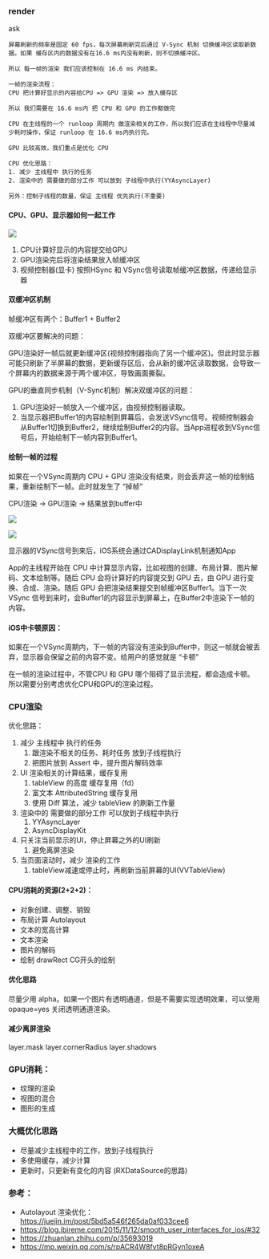 ### render

ask
```
屏幕刷新的频率是固定 60 fps，每次屏幕刷新完后通过 V-Sync 机制 切换缓冲区读取新数据。如果 缓存区内的数据没有在16.6 ms内没有刷新，则不切换缓冲区。

所以 每一帧的渲染 我们应该控制在 16.6 ms 内结束。

一帧的渲染流程：
CPU 把计算好显示的内容给CPU => GPU 渲染 => 放入缓存区

所以 我们需要在 16.6 ms内 把 CPU 和 GPU 的工作都做完

CPU 在主线程的一个 runloop 周期内 做渲染相关的工作，所以我们应该在主线程中尽量减少耗时操作，保证 runloop 在 16.6 ms内执行完。

GPU 比较高效，我们重点是优化 CPU

CPU 优化思路：
1. 减少 主线程中 执行的任务
2. 渲染中的 需要做的部分工作 可以放到 子线程中执行(YYAsyncLayer)

另外：控制子线程的数量，保证 主线程 优先执行(不重要)

```

#### CPU、GPU、显示器如何一起工作

![](http://pc5ouzvhg.bkt.clouddn.com/A22332C0-4155-4825-B2CD-CB21354BD41F.jpg)

1. CPU计算好显示的内容提交给GPU
2. GPU渲染完后将渲染结果放入帧缓冲区
3. 视频控制器(显卡) 按照HSync 和 VSync信号读取帧缓冲区数据，传递给显示器

#### 双缓冲区机制

帧缓冲区有两个：Buffer1 + Buffer2

双缓冲区要解决的问题：

GPU渲染好一帧后就更新缓冲区(视频控制器指向了另一个缓冲区)。但此时显示器可能只刷新了半屏幕的数据，更新缓存区后，会从新的缓冲区读取数据，会导致一个屏幕内的数据来源于两个缓冲区，导致画面撕裂。

GPU的垂直同步机制（V-Sync机制）解决双缓冲区的问题：
1. GPU渲染好一帧放入一个缓冲区，由视频控制器读取。
2. 当显示器把Buffer1的内容绘制到屏幕后，会发送VSync信号。视频控制器会从Buffer1切换到Buffer2，继续绘制Buffer2的内容。当App进程收到VSync信号后，开始绘制下一帧内容到Buffer1。

#### 绘制一帧的过程

如果在一个VSync周期内 CPU + GPU 渲染没有结束，则会丢弃这一帧的绘制结果，重新绘制下一帧。此时就发生了 “掉帧”

CPU渲染 -> GPU渲染 -> 结果放到buffer中

![](http://pc5ouzvhg.bkt.clouddn.com/1608422C-20C3-44DF-8604-250EC41C940E.jpg)

![](http://pc5ouzvhg.bkt.clouddn.com/E85C9EC1-A4F4-48E2-AE95-3DDD0D7356BF.jpg)

显示器的VSync信号到来后，iOS系统会通过CADisplayLink机制通知App

App的主线程开始在 CPU 中计算显示内容，比如视图的创建、布局计算、图片解码、文本绘制等。随后 CPU 会将计算好的内容提交到 GPU 去，由 GPU 进行变换、合成、渲染。随后 GPU 会把渲染结果提交到帧缓冲区Buffer1。当下一次 VSync 信号到来时，会Buffer1的内容显示到屏幕上，在Buffer2中渲染下一帧的内容。

#### iOS中卡顿原因：

如果在一个VSync周期内，下一帧的内容没有渲染到Buffer中，则这一帧就会被丢弃，显示器会保留之前的内容不变。给用户的感觉就是 “卡顿”

在一帧的渲染过程中，不管CPU 和 GPU 哪个阻碍了显示流程，都会造成卡顿。所以需要分别考虑优化CPU和GPU的渲染过程。

### CPU渲染

优化思路：
1. 减少 主线程中 执行的任务
   1. 跟渲染不相关的任务、耗时任务 放到子线程执行
   2. 把图片放到 Assert 中，提升图片解码效率 
2. UI 渲染相关的计算结果，缓存复用
   1. tableView 的高度 缓存复用（fd）
   2. 富文本 AttributedString 缓存复用
   3. 使用 Diff 算法，减少 tableView 的刷新工作量
3. 渲染中的 需要做的部分工作 可以放到子线程中执行
   1. YYAsyncLayer
   2. AsyncDisplayKit
4. 只关注当前显示的UI，停止屏幕之外的UI刷新
   1. 避免离屏渲染 
5. 当页面滚动时，减少 渲染的工作
   1. tableView减速或停止时，再刷新当前屏幕的UI(VVTableView)

#### CPU消耗的资源(2+2+2)：

* 对象创建、调整、销毁
* 布局计算 Autolayout
* 文本的宽高计算
* 文本渲染
* 图片的解码
* 绘制 drawRect CG开头的绘制

#### 优化思路

尽量少用 alpha。如果一个图片有透明通道，但是不需要实现透明效果，可以使用 opaque=yes 关闭透明通道渲染。 

#### 减少离屏渲染

layer.mask
layer.cornerRadius
layer.shadows



### GPU消耗：

* 纹理的渲染
* 视图的混合
* 图形的生成

### 大概优化思路

- 尽量减少主线程中的工作，放到子线程执行
- 多使用缓存，减少计算
- 更新时，只更新有变化的内容 (RXDataSource的思路)
  
### 参考：
- Autolayout 渲染优化：https://juejin.im/post/5bd5a546f265da0af033cee6
- https://blog.ibireme.com/2015/11/12/smooth_user_interfaces_for_ios/#32
- https://zhuanlan.zhihu.com/p/35693019
- https://mp.weixin.qq.com/s/rpACR4W8fvt8pRGyn1oxeA  
